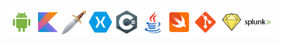 <a href="https://www.android.com/" target="_blank"> <img align="left" src="https://github.com/pynacl/language-and-tool-icons/blob/master/android.svg" alt="android" height="42px"/> </a> 
<a href="https://kotlinlang.org/" target="_blank"><img align="left" alt="Kotlin" height ="42px" src="https://github.com/pynacl/language-and-tool-icons/blob/master/kotlin.svg"></a>
<a href="https://developer.android.com/training/dependency-injection/hilt-android" target="_blank"><img align="left" alt="Hilt/Dagger2" height ="42px" src="https://github.com/pynacl/language-and-tool-icons/blob/master/hilt-dagger2.png"></a><a href="https://dotnet.microsoft.com/apps/xamarin" target="_blank"> <img align="left" src="https://github.com/pynacl/language-and-tool-icons/blob/master/xamarin.svg" alt="xamarin" height="42px"/> </a> 
<a href="https://docs.microsoft.com/en-us/dotnet/csharp/" target="_blank"><img align="left" alt="csharp" height ="42px" src="https://github.com/pynacl/language-and-tool-icons/blob/master/csharp.svg"></a>
<a href="https://www.java.com/en/" target="_blank"><img align="left" alt="Java" height ="42px" src="https://github.com/pynacl/language-and-tool-icons/blob/master/java.svg"></a>
<a href="https://developer.apple.com/swift/" target="_blank"><img align="left" alt="Python" height ="42px" src="https://github.com/pynacl/language-and-tool-icons/blob/master/swift.svg"></a>
<a href="https://git-scm.com/" target="_blank"><img align="left" alt="Git" height ="42px" src="https://github.com/pynacl/language-and-tool-icons/blob/master/git.svg"></a>
<a href="https://www.sketch.com/" target="_blank"><img align="left" alt="Sketch" height ="42px" src="https://github.com/pynacl/language-and-tool-icons/blob/master/sketch.svg"></a>
<a href="https://www.splunk.com/" target="_blank"><img align="left" alt="Splunk" height ="42px" src="https://github.com/pynacl/language-and-tool-icons/blob/master/splunk.svg"></a>



